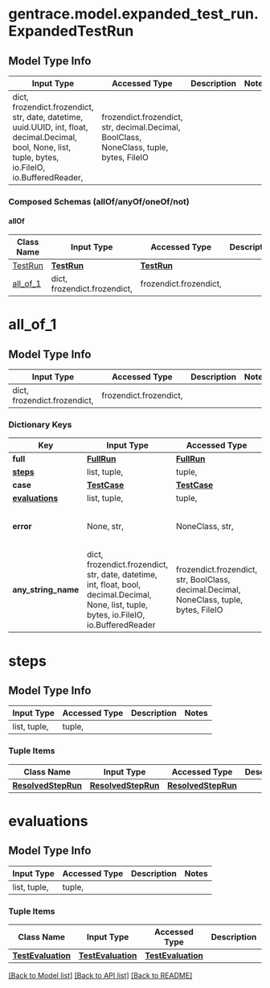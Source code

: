 # gentrace.model.expanded_test_run.ExpandedTestRun

## Model Type Info
Input Type | Accessed Type | Description | Notes
------------ | ------------- | ------------- | -------------
dict, frozendict.frozendict, str, date, datetime, uuid.UUID, int, float, decimal.Decimal, bool, None, list, tuple, bytes, io.FileIO, io.BufferedReader,  | frozendict.frozendict, str, decimal.Decimal, BoolClass, NoneClass, tuple, bytes, FileIO |  | 

### Composed Schemas (allOf/anyOf/oneOf/not)
#### allOf
Class Name | Input Type | Accessed Type | Description | Notes
------------- | ------------- | ------------- | ------------- | -------------
[TestRun](TestRun.md) | [**TestRun**](TestRun.md) | [**TestRun**](TestRun.md) |  | 
[all_of_1](#all_of_1) | dict, frozendict.frozendict,  | frozendict.frozendict,  |  | 

# all_of_1

## Model Type Info
Input Type | Accessed Type | Description | Notes
------------ | ------------- | ------------- | -------------
dict, frozendict.frozendict,  | frozendict.frozendict,  |  | 

### Dictionary Keys
Key | Input Type | Accessed Type | Description | Notes
------------ | ------------- | ------------- | ------------- | -------------
**full** | [**FullRun**](FullRun.md) | [**FullRun**](FullRun.md) |  | [optional] 
**[steps](#steps)** | list, tuple,  | tuple,  |  | [optional] 
**case** | [**TestCase**](TestCase.md) | [**TestCase**](TestCase.md) |  | [optional] 
**[evaluations](#evaluations)** | list, tuple,  | tuple,  |  | [optional] 
**error** | None, str,  | NoneClass, str,  | Error message if the test run failed | [optional] 
**any_string_name** | dict, frozendict.frozendict, str, date, datetime, int, float, bool, decimal.Decimal, None, list, tuple, bytes, io.FileIO, io.BufferedReader | frozendict.frozendict, str, BoolClass, decimal.Decimal, NoneClass, tuple, bytes, FileIO | any string name can be used but the value must be the correct type | [optional]

# steps

## Model Type Info
Input Type | Accessed Type | Description | Notes
------------ | ------------- | ------------- | -------------
list, tuple,  | tuple,  |  | 

### Tuple Items
Class Name | Input Type | Accessed Type | Description | Notes
------------- | ------------- | ------------- | ------------- | -------------
[**ResolvedStepRun**](ResolvedStepRun.md) | [**ResolvedStepRun**](ResolvedStepRun.md) | [**ResolvedStepRun**](ResolvedStepRun.md) |  | 

# evaluations

## Model Type Info
Input Type | Accessed Type | Description | Notes
------------ | ------------- | ------------- | -------------
list, tuple,  | tuple,  |  | 

### Tuple Items
Class Name | Input Type | Accessed Type | Description | Notes
------------- | ------------- | ------------- | ------------- | -------------
[**TestEvaluation**](TestEvaluation.md) | [**TestEvaluation**](TestEvaluation.md) | [**TestEvaluation**](TestEvaluation.md) |  | 

[[Back to Model list]](../../README.md#documentation-for-models) [[Back to API list]](../../README.md#documentation-for-api-endpoints) [[Back to README]](../../README.md)

